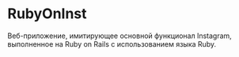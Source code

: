 # RubyOnInst
Веб-приложение, имитирующее основной функционал Instagram, выполненное на Ruby on Rails с использованием языка Ruby.
